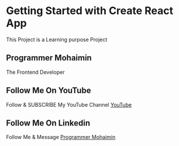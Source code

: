 # Getting Started with Create React App

This Project is a Learning purpose Project

## Programmer Mohaimin

The Frontend Developer

## Follow Me On YouTube
Follow & SUBSCRIBE My YouTube Channel [YouTube](https://www.youtube.com/c/ProgrammerMohaimin)


## Follow Me On Linkedin
Follow Me & Message [Programmer Mohaimin ](https://www.youtube.com/c/ProgrammerMohaimin)
